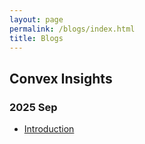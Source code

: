 ```yaml
---
layout: page
permalink: /blogs/index.html
title: Blogs
---
```


## Convex Insights

### 2025 Sep

- [Introduction](https://shadowkiller33.github.io/blogs/introduction/)




